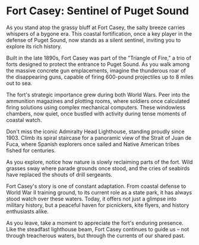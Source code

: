 # Fort Casey: Sentinel of Puget Sound

As you stand atop the grassy bluff at Fort Casey, the salty breeze carries whispers of a bygone era. This coastal fortification, once a key player in the defense of Puget Sound, now stands as a silent sentinel, inviting you to explore its rich history.

Built in the late 1890s, Fort Casey was part of the "Triangle of Fire," a trio of forts designed to protect the entrance to Puget Sound. As you walk among the massive concrete gun emplacements, imagine the thunderous roar of the disappearing guns, capable of firing 600-pound projectiles up to 8 miles out to sea.

The fort's strategic importance grew during both World Wars. Peer into the ammunition magazines and plotting rooms, where soldiers once calculated firing solutions using complex mechanical computers. These windowless chambers, now quiet, once bustled with activity during tense moments of coastal watch.

Don't miss the iconic Admiralty Head Lighthouse, standing proudly since 1903. Climb its spiral staircase for a panoramic view of the Strait of Juan de Fuca, where Spanish explorers once sailed and Native American tribes fished for centuries.

As you explore, notice how nature is slowly reclaiming parts of the fort. Wild grasses sway where parade grounds once stood, and the cries of seabirds have replaced the shouts of drill sergeants.

Fort Casey's story is one of constant adaptation. From coastal defense to World War II training ground, to its current role as a state park, it has always stood watch over these waters. Today, it offers not just a glimpse into military history, but a peaceful haven for picnickers, kite flyers, and history enthusiasts alike.

As you leave, take a moment to appreciate the fort's enduring presence. Like the steadfast lighthouse beam, Fort Casey continues to guide us – not through treacherous waters, but through the currents of our shared past.